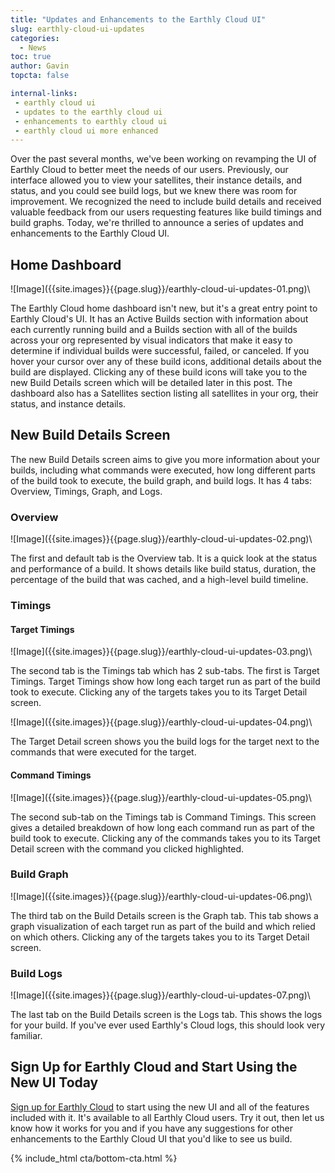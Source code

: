```yaml
---
title: "Updates and Enhancements to the Earthly Cloud UI"
slug: earthly-cloud-ui-updates
categories:
  - News
toc: true
author: Gavin
topcta: false

internal-links:
 - earthly cloud ui
 - updates to the earthly cloud ui
 - enhancements to earthly cloud ui
 - earthly cloud ui more enhanced
---
```


Over the past several months, we've been working on revamping the UI of Earthly Cloud to better meet the needs of our users. Previously, our interface allowed you to view your satellites, their instance details, and status, and you could see build logs, but we knew there was room for improvement. We recognized the need to include build details and received valuable feedback from our users requesting features like build timings and build graphs. Today, we're thrilled to announce a series of updates and enhancements to the Earthly Cloud UI.

## Home Dashboard

<div class="wide">
![Image]({{site.images}}{{page.slug}}/earthly-cloud-ui-updates-01.png)\
</div>

The Earthly Cloud home dashboard isn't new, but it's a great entry point to Earthly Cloud's UI. It has an Active Builds section with information about each currently running build and a Builds section with all of the builds across your org represented by visual indicators that make it easy to determine if individual builds were successful, failed, or canceled. If you hover your cursor over any of these build icons, additional details about the build are displayed. Clicking any of these build icons will take you to the new Build Details screen which will be detailed later in this post. The dashboard also has a Satellites section listing all satellites in your org, their status, and instance details.

## New Build Details Screen

The new Build Details screen aims to give you more information about your builds, including what commands were executed, how long different parts of the build took to execute, the build graph, and build logs. It has 4 tabs:  Overview, Timings, Graph, and Logs.

### Overview

<div class="wide">
![Image]({{site.images}}{{page.slug}}/earthly-cloud-ui-updates-02.png)\
</div>

The first and default tab is the Overview tab. It is a quick look at the status and performance of a build. It shows details like build status, duration, the percentage of the build that was cached, and a high-level build timeline.

### Timings

#### Target Timings

<div class="wide">
![Image]({{site.images}}{{page.slug}}/earthly-cloud-ui-updates-03.png)\
</div>

The second tab is the Timings tab which has 2 sub-tabs. The first is Target Timings. Target Timings show how long each target run as part of the build took to execute. Clicking any of the targets takes you to its Target Detail screen.

<div class="wide">
![Image]({{site.images}}{{page.slug}}/earthly-cloud-ui-updates-04.png)\
</div>

The Target Detail screen shows you the build logs for the target next to the commands that were executed for the target.

#### Command Timings

<div class="wide">
![Image]({{site.images}}{{page.slug}}/earthly-cloud-ui-updates-05.png)\
</div>

The second sub-tab on the Timings tab is Command Timings. This screen gives a detailed breakdown of how long each command run as part of the build took to execute. Clicking any of the commands takes you to its Target Detail screen with the command you clicked highlighted.

### Build Graph

<div class="wide">
![Image]({{site.images}}{{page.slug}}/earthly-cloud-ui-updates-06.png)\
</div>

The third tab on the Build Details screen is the Graph tab. This tab shows a graph visualization of each target run as part of the build and which relied on which others. Clicking any of the targets takes you to its Target Detail screen.

### Build Logs

<div class="wide">
![Image]({{site.images}}{{page.slug}}/earthly-cloud-ui-updates-07.png)\
</div>

The last tab on the Build Details screen is the Logs tab. This shows the logs for your build. If you've ever used Earthly's Cloud logs, this should look very familiar.

## Sign Up for Earthly Cloud and Start Using the New UI Today

[Sign up for Earthly Cloud](https://cloud.earthly.dev/login) to start using the new UI and all of the features included with it. It's available to all Earthly Cloud users. Try it out, then let us know how it works for you and if you have any suggestions for other enhancements to the Earthly Cloud UI that you'd like to see us build.

{% include_html cta/bottom-cta.html %}
